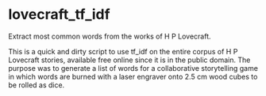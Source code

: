 # lovecraft_tf_idf
Extract most common words from the works of H P Lovecraft.

This is a quick and dirty script to use tf_idf on the entire corpus of H P Lovecraft stories, available free online since it is in the public domain.  The purpose was to generate a list of words for a collaborative storytelling game in which words are burned with a laser engraver onto 2.5 cm wood cubes to be rolled as dice.
